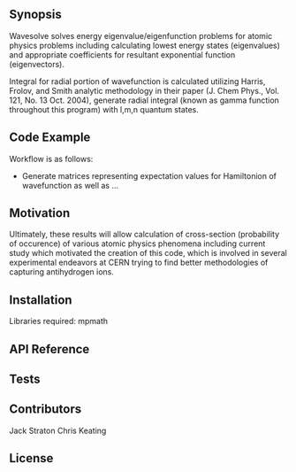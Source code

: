 ##  Synopsis

Wavesolve solves energy eigenvalue/eigenfunction problems for atomic 
physics problems including calculating lowest energy states (eigenvalues) and 
appropriate coefficients for resultant exponential function (eigenvectors).

Integral for radial portion of wavefunction is calculated utilizing 
Harris, Frolov, and Smith analytic methodology in their paper (J. Chem Phys., 
Vol. 121, No. 13 Oct. 2004), generate radial integral (known as gamma function 
throughout this program) with l,m,n quantum states.

## Code Example

Workflow is as follows:

* Generate matrices representing expectation values for Hamiltonion of 
wavefunction as well as ...

## Motivation

Ultimately, these results will allow calculation of cross-section (probability of 
occurence) of various atomic physics phenomena including current study which 
motivated the creation of this code, which is involved in several experimental 
endeavors at CERN trying to find better methodologies of capturing antihydrogen ions.

## Installation
Libraries required:
mpmath

## API Reference

## Tests

## Contributors
Jack Straton
Chris Keating

## License

